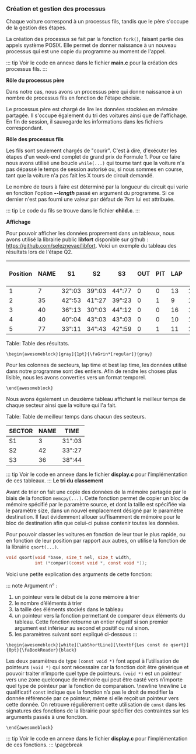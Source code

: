 ### Création et gestion des processus

Chaque voiture correspond à un processus fils, tandis que le père s'occupe de la gestion des étapes.

La création des processus se fait par la fonction `fork()`, faisant partie des appels système POSIX. Elle permet de donner 
naissance à un nouveau processus qui est une copie du programme au moment de l'appel.

::: tip
Voir le code en annexe dans le fichier **main.c** pour la création des processus fils. 
::: 

**Rôle du processus père**

Dans notre cas, nous avons un processus père qui donne naissance à un nombre de processus fils en fonction de l'étape choisie.

Le processus père est chargé de lire les données stockées en mémoire partagée.
Il s'occupe également du tri des voitures ainsi que de l'affichage.
En fin de session, il sauvegarde les informations dans les fichiers correspondant.  

**Rôle des processus fils**

Les fils sont seulement chargés de "courir". C'est à dire, d'exécuter les étapes d'un week-end complet de
grand prix de Formule 1. Pour ce faire nous avons utilisé une boucle `while(...)` qui tourne tant que la voiture n'a pas 
dépassé le temps de session autorisé ou, si nous sommes en course, tant que la voiture n'a pas fait les X tours de circuit demandé. 

Le nombre de tours à faire est déterminé par la longueur du circuit qui varie en fonction l'option **_--length_** passé 
en argument du programme. Si ce dernier n'est pas fourni une valeur par défaut de 7km lui est attribuée. 

::: tip
Le code du fils se trouve dans le fichier **child.c**. 
::: 

**Affichage**

Pour pouvoir afficher les données proprement dans un tableaux, nous avons utilisé la librairie public **libfort** disponible sur 
github : <https://github.com/seleznevae/libfort>. Voici un exemple du tableau des résultats lors de l'étape Q2. 

| Position | NAME |   S1   |   S2   |   S3   | OUT | PIT | LAP | LAP TIME  | BEST LAP TIME |
|----------|------|--------|--------|--------|-----|-----|-----|-----------|---------------|
| 1        |  7   | 32":03 | 39":03 | 44":77 |  0  |  0  |  13 | 1':02":19 |   1':19":42   |
| 2        |  35  | 42":53 | 41":27 | 39":23 |  0  |  1  |  9  | 1':11":71 |   1':22":31   |
| 3        |  40  | 36":13 | 30":03 | 44":12 |  0  |  0  |  16 | 1':03":36 |   1':44":28   |
| 4        |  40  | 40":04 | 43":03 | 43":03 |  0  |  0  |  10 | 1':40":11 |   1':51":47   |
| 5        |  77  | 33":11 | 34":43 | 42":59 |  0  |  1  |  11 | 1':17":23 |   2':12":73   |

Table:  Table des résultats.

```{=latex}
\begin{awesomeblock}[gray]{1pt}{\faGrin*[regular]}{gray}   
```

Pour les colonnes de secteurs, lap time et best lap time, les données utilisé dans notre programme sont des entiers.
Afin de rendre les choses plus lisible, nous les avons converties vers un format temporel. 
 
```{=latex}
\end{awesomeblock}
```

Nous avons également un deuxième tableau affichant le meilleur temps de chaque secteur ainsi que la voiture qui l'a fait. 

Table:  Table de meilleur temps dans chacun des secteurs.

| SECTOR | NAME |  TIME  |   
|--------|------|--------|
|   S1   |  3   | 31":03 | 
|   S2   |  42  | 33":27 | 
|   S3   |  36  | 38":44 | 

::: tip
Voir le code en annexe dans le fichier **display.c** pour l'implémentation de ces tableaux. 
:::
**Le tri du classement**

Avant de trier on fait une copie des données de la mémoire partagée par le biais de la fonction `memcpy(...)`. Cette fonction 
permet de copier un bloc de mémoire spécifié par le paramètre source, et dont la taille est spécifiée via le paramètre size, 
dans un nouvel emplacement désigné par le paramètre destination. Il faut évidemment allouer suffisamment de mémoire pour le bloc 
de destination afin que celui-ci puisse contenir toutes les données.

Pour pouvoir classer les voitures en fonction de leur tour le plus rapide, ou en fonction de leur position par rapport aux autres,
on utilise la fonction de la librairie `qsort(...)`. 

```{.c caption="man of qsort"}
void qsort(void *base, size_t nel, size_t width,
           int (*compar)(const void *, const void *));
```

Voici une petite explication des arguments de cette fonction:

::: note
Argument n° :

1. un pointeur vers le début de la zone mémoire à trier
2. le nombre d’éléments à trier
3. la taille des éléments stockés dans le tableau
4. un pointeur vers la fonction permettant de comparer deux éléments du tableau. Cette fonction retourne un entier négatif si 
    son premier argument est inférieur au second et positif ou nul sinon. 
5. les paramètres suivant sont expliqué ci-dessous
::: 

```{=latex}
\begin{awesomeblock}[white][\abShortLine][\textbf{Les const de qsort}]{0pt}{\faBookReader}{black}
```
Les deux paramètres de type `(const void *)` font appel à l’utilisation de pointeurs `(void *)` qui sont nécessaire car 
la fonction doit être générique et pouvoir traiter n’importe quel type de pointeurs. `(void *)` est un pointeur vers 
une zone quelconque de mémoire qui peut être casté vers n’importe quel type de pointeur par la fonction de comparaison. 
\newline \newline 
Le qualificatif `const` indique que la fonction n’a pas le droit de modifier la donnée référencée par ce pointeur, 
même si elle reçoit un pointeur vers cette donnée. On retrouve régulièrement cette utilisation de `const` dans 
les signatures des fonctions de la librairie pour spécifier des contraintes sur les arguments passés à une fonction.

```{=latex}
\end{awesomeblock}
```

::: tip
Voir le code en annexe dans le fichier **display.c** pour l'implémentation de ces fonctions. 
:::
\pagebreak 
